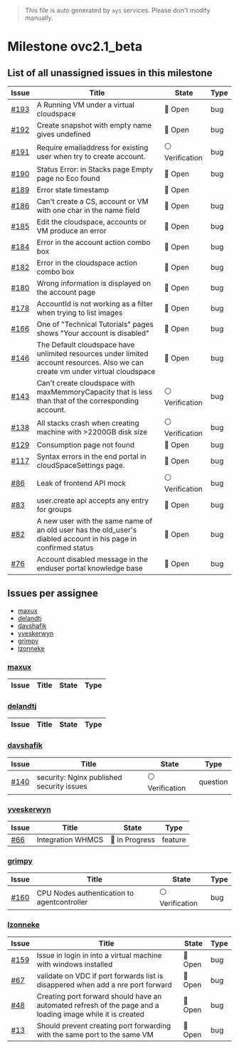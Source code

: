 > This file is auto generated by `ays` services. Please don't modify manually.

# Milestone ovc2.1_beta

## List of all unassigned issues in this milestone

|Issue|Title|State|Type|
|-----|-----|-----|---|
|[#193](https://github.com/0-complexity/openvcloud/issues/193)|A Running VM under a virtual cloudspace|:red_circle: Open|bug|
|[#192](https://github.com/0-complexity/openvcloud/issues/192)|Create snapshot with empty name gives undefined|:red_circle: Open|bug|
|[#191](https://github.com/0-complexity/openvcloud/issues/191)|Require emailaddress for existing user when try to create account.|:white_circle: Verification|bug|
|[#190](https://github.com/0-complexity/openvcloud/issues/190)|Status Error: in Stacks page Empty page no Eco found|:red_circle: Open|bug|
|[#189](https://github.com/0-complexity/openvcloud/issues/189)|Error state timestamp|:red_circle: Open||
|[#186](https://github.com/0-complexity/openvcloud/issues/186)|Can't create a CS, account or VM with one char in the name field|:red_circle: Open|bug|
|[#185](https://github.com/0-complexity/openvcloud/issues/185)|Edit the cloudspace, accounts or VM produce an error|:red_circle: Open|bug|
|[#184](https://github.com/0-complexity/openvcloud/issues/184)|Error in the account action combo box|:red_circle: Open|bug|
|[#182](https://github.com/0-complexity/openvcloud/issues/182)|Error in the cloudspace action combo box|:red_circle: Open|bug|
|[#180](https://github.com/0-complexity/openvcloud/issues/180)|Wrong information is displayed on the account page|:red_circle: Open|bug|
|[#178](https://github.com/0-complexity/openvcloud/issues/178)|AccountId is not working as a filter when trying to list images|:red_circle: Open|bug|
|[#166](https://github.com/0-complexity/openvcloud/issues/166)|One of "Technical Tutorials" pages shows "Your account is disabled"|:red_circle: Open|bug|
|[#146](https://github.com/0-complexity/openvcloud/issues/146)|The Default cloudspace have unlimited resources under limited account resources.  Also we can create vm under virtual cloudspace|:red_circle: Open|bug|
|[#143](https://github.com/0-complexity/openvcloud/issues/143)|Can't create cloudspace with maxMemmoryCapacity that is less than that of the corresponding account.|:white_circle: Verification|bug|
|[#138](https://github.com/0-complexity/openvcloud/issues/138)|All stacks crash when creating machine with >2200GB disk size|:white_circle: Verification|bug|
|[#129](https://github.com/0-complexity/openvcloud/issues/129)|Consumption page not found|:red_circle: Open|bug|
|[#117](https://github.com/0-complexity/openvcloud/issues/117)|Syntax errors in the end portal in cloudSpaceSettings page.|:red_circle: Open|bug|
|[#86](https://github.com/0-complexity/openvcloud/issues/86)|Leak of frontend API mock|:white_circle: Verification|bug|
|[#83](https://github.com/0-complexity/openvcloud/issues/83)|user.create api accepts any entry for groups|:red_circle: Open|bug|
|[#82](https://github.com/0-complexity/openvcloud/issues/82)|A new user with the same name of an old user has the old_user's diabled account in his page in confirmed status|:red_circle: Open|bug|
|[#76](https://github.com/0-complexity/openvcloud/issues/76)|Account disabled message in the enduser portal knowledge base|:red_circle: Open|bug|


## Issues per assignee
- [maxux](#maxux)
- [delandtj](#delandtj)
- [davshafik](#davshafik)
- [yveskerwyn](#yveskerwyn)
- [grimpy](#grimpy)
- [lzonneke](#lzonneke)



### [maxux](https://github.com/maxux)

|Issue|Title|State|Type|
|-----|-----|-----|----|


### [delandtj](https://github.com/delandtj)

|Issue|Title|State|Type|
|-----|-----|-----|----|


### [davshafik](https://github.com/davshafik)

|Issue|Title|State|Type|
|-----|-----|-----|----|
|[#140](https://github.com/0-complexity/openvcloud/issues/140)|security: Nginx published security issues|:white_circle: Verification|question|


### [yveskerwyn](https://github.com/yveskerwyn)

|Issue|Title|State|Type|
|-----|-----|-----|----|
|[#66](https://github.com/0-complexity/openvcloud/issues/66)|Integration WHMCS|:large_blue_circle: In Progress|feature|


### [grimpy](https://github.com/grimpy)

|Issue|Title|State|Type|
|-----|-----|-----|----|
|[#160](https://github.com/0-complexity/openvcloud/issues/160)|CPU Nodes authentication to agentcontroller|:white_circle: Verification|bug|


### [lzonneke](https://github.com/lzonneke)

|Issue|Title|State|Type|
|-----|-----|-----|----|
|[#159](https://github.com/0-complexity/openvcloud/issues/159)|Issue in login in into a virtual machine with windows installed|:red_circle: Open|bug|
|[#67](https://github.com/0-complexity/openvcloud/issues/67)|validate on VDC if port forwards list is disappered when add a nre port forward|:red_circle: Open|bug|
|[#48](https://github.com/0-complexity/openvcloud/issues/48)|Creating port forward should have an automated refresh of the page and a loading image while it is created|:red_circle: Open|bug|
|[#13](https://github.com/0-complexity/openvcloud/issues/13)|Should prevent creating port forwarding with the same port to the same VM|:red_circle: Open|bug|

